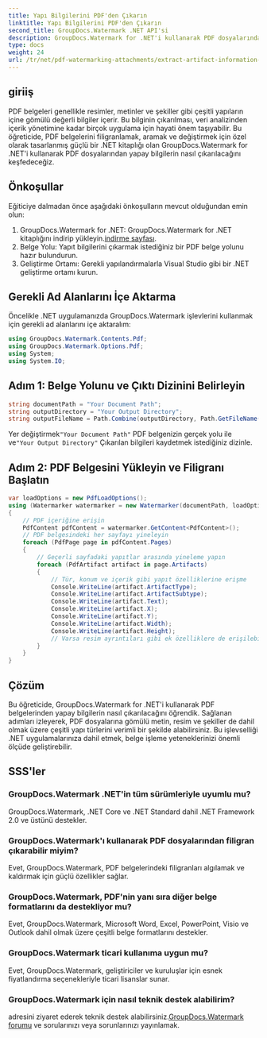 ```yaml
---
title: Yapı Bilgilerini PDF'den Çıkarın
linktitle: Yapı Bilgilerini PDF'den Çıkarın
second_title: GroupDocs.Watermark .NET API'si
description: GroupDocs.Watermark for .NET'i kullanarak PDF dosyalarından yapay bilgilerin nasıl çıkarılacağını öğrenin. Belge işleme yeteneklerinizi geliştirin.
type: docs
weight: 24
url: /tr/net/pdf-watermarking-attachments/extract-artifact-information-pdf/
---
```

## giriiş
PDF belgeleri genellikle resimler, metinler ve şekiller gibi çeşitli yapıların içine gömülü değerli bilgiler içerir. Bu bilginin çıkarılması, veri analizinden içerik yönetimine kadar birçok uygulama için hayati önem taşıyabilir. Bu öğreticide, PDF belgelerini filigranlamak, aramak ve değiştirmek için özel olarak tasarlanmış güçlü bir .NET kitaplığı olan GroupDocs.Watermark for .NET'i kullanarak PDF dosyalarından yapay bilgilerin nasıl çıkarılacağını keşfedeceğiz.
## Önkoşullar
Eğiticiye dalmadan önce aşağıdaki önkoşulların mevcut olduğundan emin olun:
1.  GroupDocs.Watermark for .NET: GroupDocs.Watermark for .NET kitaplığını indirip yükleyin.[indirme sayfası](https://releases.groupdocs.com/Watermark/net/).
2. Belge Yolu: Yapıt bilgilerini çıkarmak istediğiniz bir PDF belge yolunu hazır bulundurun.
3. Geliştirme Ortamı: Gerekli yapılandırmalarla Visual Studio gibi bir .NET geliştirme ortamı kurun.

## Gerekli Ad Alanlarını İçe Aktarma
Öncelikle .NET uygulamanızda GroupDocs.Watermark işlevlerini kullanmak için gerekli ad alanlarını içe aktaralım:
```csharp
using GroupDocs.Watermark.Contents.Pdf;
using GroupDocs.Watermark.Options.Pdf;
using System;
using System.IO;
```
## Adım 1: Belge Yolunu ve Çıktı Dizinini Belirleyin
```csharp
string documentPath = "Your Document Path";
string outputDirectory = "Your Output Directory";
string outputFileName = Path.Combine(outputDirectory, Path.GetFileName(documentPath));
```
 Yer değiştirmek`"Your Document Path"` PDF belgenizin gerçek yolu ile ve`"Your Output Directory"` Çıkarılan bilgileri kaydetmek istediğiniz dizinle.
## Adım 2: PDF Belgesini Yükleyin ve Filigranı Başlatın
```csharp
var loadOptions = new PdfLoadOptions();
using (Watermarker watermarker = new Watermarker(documentPath, loadOptions))
{
    // PDF içeriğine erişin
    PdfContent pdfContent = watermarker.GetContent<PdfContent>();
    // PDF belgesindeki her sayfayı yineleyin
    foreach (PdfPage page in pdfContent.Pages)
    {
        // Geçerli sayfadaki yapıtlar arasında yineleme yapın
        foreach (PdfArtifact artifact in page.Artifacts)
        {
            // Tür, konum ve içerik gibi yapıt özelliklerine erişme
            Console.WriteLine(artifact.ArtifactType);
            Console.WriteLine(artifact.ArtifactSubtype);
            Console.WriteLine(artifact.Text);
            Console.WriteLine(artifact.X);
            Console.WriteLine(artifact.Y);
            Console.WriteLine(artifact.Width);
            Console.WriteLine(artifact.Height);
            // Varsa resim ayrıntıları gibi ek özelliklere de erişilebilir
        }
    }
}
```

## Çözüm
Bu öğreticide, GroupDocs.Watermark for .NET'i kullanarak PDF belgelerinden yapay bilgilerin nasıl çıkarılacağını öğrendik. Sağlanan adımları izleyerek, PDF dosyalarına gömülü metin, resim ve şekiller de dahil olmak üzere çeşitli yapı türlerini verimli bir şekilde alabilirsiniz. Bu işlevselliği .NET uygulamalarınıza dahil etmek, belge işleme yeteneklerinizi önemli ölçüde geliştirebilir.
## SSS'ler
### GroupDocs.Watermark .NET'in tüm sürümleriyle uyumlu mu?
GroupDocs.Watermark, .NET Core ve .NET Standard dahil .NET Framework 2.0 ve üstünü destekler.
### GroupDocs.Watermark'ı kullanarak PDF dosyalarından filigran çıkarabilir miyim?
Evet, GroupDocs.Watermark, PDF belgelerindeki filigranları algılamak ve kaldırmak için güçlü özellikler sağlar.
### GroupDocs.Watermark, PDF'nin yanı sıra diğer belge formatlarını da destekliyor mu?
Evet, GroupDocs.Watermark, Microsoft Word, Excel, PowerPoint, Visio ve Outlook dahil olmak üzere çeşitli belge formatlarını destekler.
### GroupDocs.Watermark ticari kullanıma uygun mu?
Evet, GroupDocs.Watermark, geliştiriciler ve kuruluşlar için esnek fiyatlandırma seçenekleriyle ticari lisanslar sunar.
### GroupDocs.Watermark için nasıl teknik destek alabilirim?
 adresini ziyaret ederek teknik destek alabilirsiniz.[GroupDocs.Watermark forumu](https://forum.groupdocs.com/c/watermark/19) ve sorularınızı veya sorunlarınızı yayınlamak.